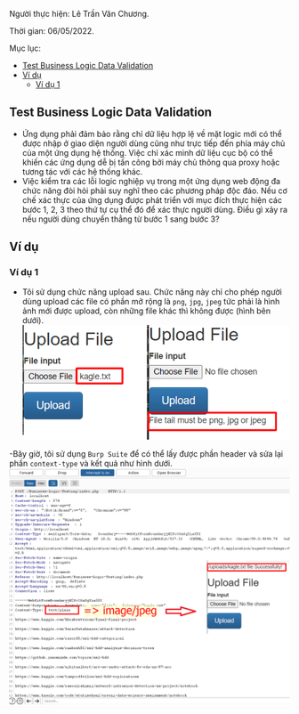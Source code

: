 Người thực hiện: Lê Trần Văn Chương.

Thời gian: 06/05/2022.

Mục lục:
- [Test Business Logic Data Validation](#test-business-logic-data-validation)
- [Ví dụ](#ví-dụ)
  - [Ví dụ 1](#ví-dụ-1)

## Test Business Logic Data Validation
- Ứng dụng phải đảm bảo rằng chỉ dữ liệu hợp lệ về mặt logic mới có thể được nhập ở giao diện người dùng cũng như trực tiếp đến phía máy chủ của một ứng dụng hệ thống. Việc chỉ xác minh dữ liệu cục bộ có thể khiến các ứng dụng dễ bị tấn công bởi máy chủ thông qua proxy hoặc tương tác với các hệ thống khác.
- Việc kiểm tra các lỗi logic nghiệp vụ trong một ứng dụng web động đa chức năng đòi hỏi phải suy nghĩ theo các phương pháp độc đáo. Nếu cơ chế xác thực của ứng dụng được phát triển với mục đích thực hiện các bước 1, 2, 3 theo thứ tự cụ thể đó để xác thực người dùng. Điều gì xảy ra nếu người dùng chuyển thẳng từ bước 1 sang bước 3?

## Ví dụ
### Ví dụ 1
- Tôi sử dụng chức năng upload sau. Chức năng này chỉ cho phép người dùng upload các file có phần mở rộng là `png`, `jpg`, `jpeg` tức phải là hình ảnh mới được upload, còn những file khác thì không được (hình bên dưới).
![Hình 1.](~/../img/1.png)

-Bây giờ, tôi sử dụng `Burp Suite` để có thể lấy được phần header và sửa lại phần `context-type` và kết quả như hình dưới.
![Hình 2.](~/../img/2.png)